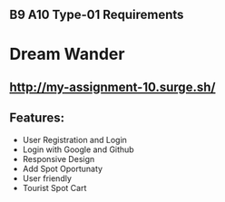 ## B9 A10 Type-01 Requirements

# Dream Wander

## http://my-assignment-10.surge.sh/

## Features:

- User Registration and Login
- Login with Google and Github
- Responsive Design
- Add Spot Oportunaty
- User friendly 
- Tourist Spot Cart
